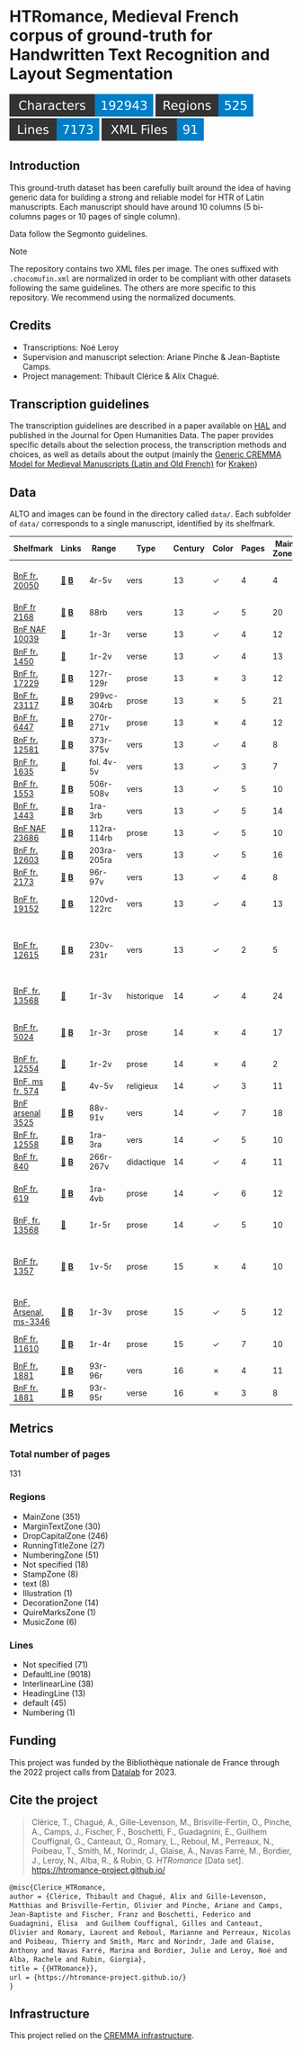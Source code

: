 HTRomance, Medieval French corpus of ground-truth for Handwritten Text Recognition
  and Layout Segmentation
=====================
![characters badge](badges/characters.svg) ![regions badge](badges/regions.svg) ![lines badge](badges/lines.svg) ![files badge](badges/files.svg)

<!-- Custom Zone -->

## Introduction

This ground-truth dataset has been carefully built around the idea of having generic data for building a strong and reliable model for HTR of Latin manuscripts. Each manuscript should have around 10 columns (5 bi-columns pages or 10 pages of single column).

Data follow the Segmonto guidelines.

> [!NOTE]
> The repository contains two XML files per image. The ones suffixed with `.chocomufin.xml` are normalized in order to be compliant with other datasets following the same guidelines. The others are more specific to this repository. We recommend using the normalized documents.

## Credits

- Transcriptions: Noé Leroy
- Supervision and manuscript selection: Ariane Pinche & Jean-Baptiste Camps.
- Project management: Thibault Clérice & Alix Chagué.

<!-- Rien ne doit être modifié manuellement après la balise Start Auto -->

<!-- Start Auto -->

## Transcription guidelines

The transcription guidelines are described in a paper available on [HAL](https://hal-enc.archives-ouvertes.fr/hal-03828353) and published in the Journal for Open Humanities Data. The paper provides specific details about the selection process, the transcription methods and choices, as well as details about the output (mainly the [Generic CREMMA Model for Medieval Manuscripts (Latin and Old French)](https://zenodo.org/record/7234166#.Y7f69afMJhE) for [Kraken](https://kraken.re))

## Data

ALTO and images can be found in the directory called `data/`. Each subfolder of `data/` corresponds to a 
single manuscript, identified by its shelfmark.

<!-- BeginTable -->

| Shelfmark                                                                 | Links                                                                               | Range       | Type       |   Century | Color   |   Pages |   Main Zones |   Lines |   Characters | Genre             | Content                                                   |
|---------------------------------------------------------------------------|-------------------------------------------------------------------------------------|-------------|------------|-----------|---------|---------|--------------|---------|--------------|-------------------|-----------------------------------------------------------|
| [BnF fr. 20050](https://gallica.bnf.fr/ark:/12148/btv1b60009580)          | [📁](data/bnf-fr.-20050)  [**B**](https://data.biblissima.fr/w/Item:Q48258)         | 4r-5v       | vers       |        13 | ✓       |       4 |            4 |      84 |         3793 | chansonnier       | Le chansonnier de saint Germain                           |
| [BnF fr 2168](https://gallica.bnf.fr/ark:/12148/btv1b525135854)           | [📁](data/bnf-fr.-2168)  [**B**](https://data.biblissima.fr/w/Item:Q48571)           | 88rb        | vers       |        13 | ✓       |       5 |           20 |     370 |         7964 | Fabliau           | Le sacristain                                             |
| [BnF NAF 10039](https://gallica.bnf.fr/ark:/12148/btv1b52500695k)         | [📁](data/bnf-naf-10039)                                                            | 1r-3r       | verse      |        13 | ✓       |       4 |           12 |     116 |         3165 | ROman             | Roman d'Aspremont                                         |
| [BnF fr. 1450](https://gallica.bnf.fr/ark:/12148/btv1b8415202d)           | [📁](data/bnf-fr.-1450)                                                             | 1r-2v       | verse      |        13 | ✓       |       4 |           13 |     709 |        14817 | roman             | Roman de Troie                                            |
| [BnF fr. 17229](https://gallica.bnf.fr/ark:/12148/btv1b9061254h)          | [📁](data/bnf-fr.-17229)  [**B**](https://data.biblissima.fr/entity/Q47514)         | 127r-129r   | prose      |        13 | ✗       |       3 |           12 |     479 |        12511 | légendier         | Legendier                                                 |
| [BnF fr. 23117](https://gallica.bnf.fr/ark:/12148/btv1b90639749)          | [📁](data/bnf-fr.-23117)  [**B**](https://data.biblissima.fr/w/Item:Q49086)         | 299vc-304rb | prose      |        13 | ✗       |       5 |           21 |     736 |        19852 | légendier         | Vie de saint Martin                                       |
| [BnF fr. 6447](https://gallica.bnf.fr/ark:/12148/btv1b90075392)           | [📁](data/bnf-fr.-6447)  [**B**](https://data.biblissima.fr/w/Item:Q51965)          | 270r-271v   | prose      |        13 | ✗       |       4 |           12 |     383 |        13246 | légendier         | Vie de saint Martin                                       |
| [BnF fr. 12581](https://gallica.bnf.fr/ark:/12148/btv1b53000323h)         | [📁](data/bnf-fr.-12581)  [**B**](https://data.biblissima.fr/w/Item:Q48011)         | 373r-375v   | vers       |        13 | ✓       |       4 |            8 |     306 |         9289 | Fabliau           | Li Fabliaus des Treces                                    |
| [BnF fr. 1635](https://gallica.bnf.fr/ark:/12148/btv1b105253083)          | [📁](data/bnf-fr.-1635)                                                             | fol. 4v-5v  | vers       |        13 | ✓       |       3 |            7 |     219 |         4838 | Fabliau           | Testament de l'âne                                        |
| [BnF fr. 1553](https://gallica.bnf.fr/ark:/12148/btv1b8454669r)           | [📁](data/bnf-fr.-1553)  [**B**](https://data.biblissima.fr/w/Item:Q51630)          | 506r-508v   | vers       |        13 | ✓       |       5 |           10 |     506 |        11153 | Fabliau           | Le Meunier d'Arleux                                       |
| [BnF fr. 1443](https://gallica.bnf.fr/ark:/12148/btv1b52510692j)          | [📁](data/bnf-fr.-1443)  [**B**](https://data.biblissima.fr/w/Item:Q46585)          | 1ra-3rb     | vers       |        13 | ✓       |       5 |           14 |     418 |        10840 | chanson de geste  | Garin le Loherain                                         |
| [BnF NAF 23686](https://gallica.bnf.fr/ark:/12148/btv1b8446925z)          | [📁](data/bnf-naf-23686)  [**B**](https://data.biblissima.fr/w/Item:Q68314)         | 112ra-114rb | prose      |        13 | ✓       |       5 |           10 |     424 |        17817 | légendier         | Vie de saint Alexis                                       |
| [BnF fr. 12603](https://gallica.bnf.fr/ark:/12148/btv1b104673329)         | [📁](data/bnf-fr.-12603)  [**B**](https://data.biblissima.fr/w/Item:Q46033)         | 203ra-205ra | vers       |        13 | ✓       |       5 |           16 |     442 |        14126 | chanson de geste  | Fierabras                                                 |
| [BnF fr. 2173](https://gallica.bnf.fr/ark:/12148/btv1b10022504n)          | [📁](data/bnf-fr.-2173)  [**B**](https://data.biblissima.fr/w/Item:Q48587)          | 96r-97v     | vers       |        13 | ✓       |       4 |            8 |     240 |         5269 | Fabliau           | La Mal Honte                                              |
| [BnF fr. 19152](https://gallica.bnf.fr/ark:/12148/btv1b52513419n)         | [📁](data/bnf-fr.-19152)  [**B**](https://data.biblissima.fr/w/Item:Q48011)         | 120vd-122rc | vers       |        13 | ✓       |       4 |           13 |     529 |        11087 | Fabliau           | C'est li Romanz des Braies                                |
| [BnF fr. 12615](https://gallica.bnf.fr/ark:/12148/btv1b60007945)          | [📁](data/bnf-fr.-12615)  [**B**](https://data.biblissima.fr/w/Item:Q46037)         | 230v-231r   | vers       |        13 | ✓       |       2 |            5 |      62 |         3336 | chansonnier       | chansonnier de Noailles _ Chanson d'amour d'Adam le bossu |
| [BnF, fr. 13568](https://gallica.bnf.fr/ark:/12148/btv1b8447868p)         | [📁](data/bnf,-fr.-13568)                                                           | 1r-3v       | historique |        14 | ✓       |       4 |           24 |     154 |         2610 | historique        | Mémoires de saint Louis                                   |
| [BnF fr. 5024](https://gallica.bnf.fr/ark:/12148/btv1b9059518w)           | [📁](data/bnf-fr.-5024)  [**B**](https://data.biblissima.fr/w/Item:Q51380)          | 1r-3r       | prose      |        14 | ✗       |       4 |           17 |     204 |        10631 | Formulaire        | Le formulaire d'Odart Morchesne                           |
| [BnF fr. 12554](https://gallica.bnf.fr/ark:/12148/btv1b90615215)          | [📁](data/bnf-fr.-12554)                                                            | 1r-2v       | prose      |        14 | ✗       |       4 |            2 |     178 |         7181 | roman             | roman                                                     |
| [BnF, ms fr. 574](https://gallica.bnf.fr/ark:/12148/btv1b84526412)        | [📁](data/bnf-fr.574)                                                          | 4v-5v       | religieux  |        14 | ✓       |       3 |           11 |     113 |         2023 | religieux         | Image du monde                                            |
| [BnF arsenal 3525](https://gallica.bnf.fr/ark:/12148/btv1b550008195)      | [📁](data/bnf-arsenal-3525)  [**B**](https://data.biblissima.fr/w/Item:Q34101)      | 88v-91v     | vers       |        14 | ✓       |       7 |           18 |     185 |         4377 | Fabliau           | Dit des trois Dames de Paris_                             |
| [BnF fr. 12558](https://gallica.bnf.fr/ark:/12148/btv1b100261089)         | [📁](data/bnf-fr.-12558)  [**B**](https://data.biblissima.fr/w/Item:Q45992)         | 1ra-3ra     | vers       |        14 | ✓       |       5 |           10 |     440 |        14017 | chanson de geste  | Chevalier du cygne                                        |
| [BnF fr. 840](https://gallica.bnf.fr/ark:/12148/btv1b105375900)           | [📁](data/bnf-fr.-840)  [**B**](https://data.biblissima.fr/entity/Q52525)           | 266r-267v   | didactique |        14 | ✓       |       4 |           11 |     257 |         6381 | Didactique        | Art de Dictier                                            |
| [BnF fr. 619](https://gallica.bnf.fr/ark:/12148/btv1b55006072j)           | [📁](data/bnf-fr.-619)  [**B**](https://data.biblissima.fr/w/Item:Q51833)           | 1ra-4vb     | prose      |        14 | ✓       |       6 |           12 |     356 |        11147 | traité de chasse  | Gaston Phébus, Livre de chasse                            |
| [BnF, fr. 13568](https://gallica.bnf.fr/ark:/12148/btv1b8447868p)         | [📁](data/bnf-fr.-13568)                                                           | 1r-5r       | prose      |        14 | ✓       |       5 |           10 |     199 |         3371 | historique        | Mémoires de Froissart                                     |
| [BnF fr. 1357](https://gallica.bnf.fr/ark:/12148/btv1b90599151)           | [📁](data/bnf-fr.-1357)  [**B**](https://data.biblissima.fr/w/Item:Q46380)          | 1v-5r       | prose      |        15 | ✗       |       4 |           10 |     320 |        12680 | traité astronomie | Simon de Phares, Recueil des plus celebres astrologues    |
| [BnF, Arsenal, ms-3346](https://gallica.bnf.fr/ark:/12148/btv1b52503762d) | [📁](data/bnf,-arsenal,-ms-3346)  [**B**](https://data.biblissima.fr/w/Item:Q33125) | 1r-3v       | prose      |        15 | ✓       |       5 |           12 |     285 |         7194 | chanson de geste  | Garin le lorrain                                          |
| [BnF fr. 11610](https://gallica.bnf.fr/ark:/12148/btv1b8451110g)          | [📁](data/bnf-fr.-11610)  [**B**](https://data.biblissima.fr/w/Item:Q45651)         | 1r-4r       | prose      |        15 | ✓       |       7 |           10 |     167 |         5435 | roman             | Roman du comte d’Artois.                                  |
| [BnF fr. 1881](https://gallica.bnf.fr/ark:/12148/btv1b9060530t)           | [📁](data/bnf-fr.-1881)  [**B**](https://data.biblissima.fr/w/Item:Q47893)          | 93r-96r     | vers       |        16 | ✗       |       4 |           11 |     194 |         3941 | hagiographie      | chanson                                                   |
| [BnF fr. 1881](https://gallica.bnf.fr/ark:/12148/btv1b9060530t)           | [📁](data/bnf-fr.-1881)  [**B**](https://data.biblissima.fr/w/Item:Q47893)          | 93r-95r     | verse      |        16 | ✗       |       3 |            8 |     111 |         2031 | hagiographie      | Vie de saint Alexis                                       |

<!-- EndTable -->

## Metrics

<!-- StartMetric -->

### Total number of pages

131

### Regions

- MainZone (351)
- MarginTextZone (30)
- DropCapitalZone (246)
- RunningTitleZone (27)
- NumberingZone (51)
- Not specified (18)
- StampZone (8)
- text (8)
- Illustration (1)
- DecorationZone (14)
- QuireMarksZone (1)
- MusicZone (6)

### Lines

- Not specified (71)
- DefaultLine (9018)
- InterlinearLine (38)
- HeadingLine (13)
- default (45)
- Numbering (1)

<!-- EndMetric -->

## Funding

This project was funded by the Bibliothèque nationale de France through the 2022 project calls from
[Datalab](https://www.bnf.fr/fr/bnf-datalab) for 2023.

## Cite the project

> Clérice, T., Chagué, A., Gille-Levenson, M., Brisville-Fertin, O., Pinche, A., Camps, J., Fischer, F., Boschetti, F., Guadagnini, E., Guilhem Couffignal, G., Canteaut, O., Romary, L., Reboul, M., Perreaux, N., Poibeau, T., Smith, M., Norindr, J., Glaise, A., Navas Farré, M., Bordier, J., Leroy, N., Alba, R., & Rubin, G. *HTRomance* [Data set]. https://htromance-project.github.io/
```
@misc{Clerice_HTRomance,
author = {Clérice, Thibault and Chagué, Alix and Gille-Levenson, Matthias and Brisville-Fertin, Olivier and Pinche, Ariane and Camps, Jean-Baptiste and Fischer, Franz and Boschetti, Federico and Guadagnini, Elisa  and Guilhem Couffignal, Gilles and Canteaut, Olivier and Romary, Laurent and Reboul, Marianne and Perreaux, Nicolas and Poibeau, Thierry and Smith, Marc and Norindr, Jade and Glaise, Anthony and Navas Farré, Marina and Bordier, Julie and Leroy, Noé and Alba, Rachele and Rubin, Giorgia},
title = {{HTRomance}},
url = {https://htromance-project.github.io/}
}
```

## Infrastructure

This project relied on the [CREMMA infrastructure](https://www.dim-map.fr/projets-soutenus/cremma/).


